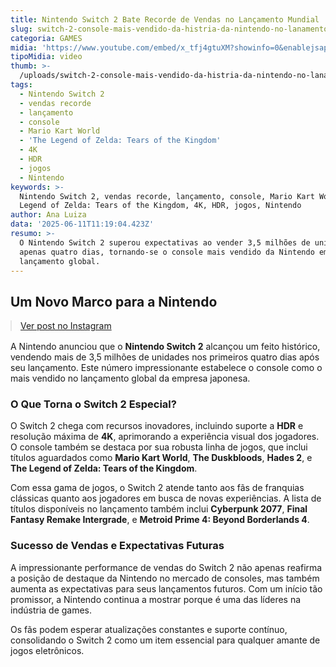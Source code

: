 ```yaml
---
title: Nintendo Switch 2 Bate Recorde de Vendas no Lançamento Mundial
slug: switch-2-console-mais-vendido-da-histria-da-nintendo-no-lanamento
categoria: GAMES
midia: 'https://www.youtube.com/embed/x_tfj4gtuXM?showinfo=0&enablejsapi=1'
tipoMidia: video
thumb: >-
  /uploads/switch-2-console-mais-vendido-da-histria-da-nintendo-no-lanamento-thumb.png
tags:
  - Nintendo Switch 2
  - vendas recorde
  - lançamento
  - console
  - Mario Kart World
  - 'The Legend of Zelda: Tears of the Kingdom'
  - 4K
  - HDR
  - jogos
  - Nintendo
keywords: >-
  Nintendo Switch 2, vendas recorde, lançamento, console, Mario Kart World, The
  Legend of Zelda: Tears of the Kingdom, 4K, HDR, jogos, Nintendo
author: Ana Luiza
data: '2025-06-11T11:19:04.423Z'
resumo: >-
  O Nintendo Switch 2 superou expectativas ao vender 3,5 milhões de unidades em
  apenas quatro dias, tornando-se o console mais vendido da Nintendo em um
  lançamento global.
---
```


## Um Novo Marco para a Nintendo

<blockquote class="instagram-media" data-instgrm-permalink="https://www.instagram.com/p/DKvjuM-qpc6/" data-instgrm-version="14" style="width:100%; max-width:540px; margin:1rem auto;"><a href="https://www.instagram.com/p/DKvjuM-qpc6/">Ver post no Instagram</a></blockquote>

A Nintendo anunciou que o **Nintendo Switch 2** alcançou um feito histórico, vendendo mais de 3,5 milhões de unidades nos primeiros quatro dias após seu lançamento. Este número impressionante estabelece o console como o mais vendido no lançamento global da empresa japonesa.

### O Que Torna o Switch 2 Especial?

O Switch 2 chega com recursos inovadores, incluindo suporte a **HDR** e resolução máxima de **4K**, aprimorando a experiência visual dos jogadores. O console também se destaca por sua robusta linha de jogos, que inclui títulos aguardados como **Mario Kart World**, **The Duskbloods**, **Hades 2**, e **The Legend of Zelda: Tears of the Kingdom**.

Com essa gama de jogos, o Switch 2 atende tanto aos fãs de franquias clássicas quanto aos jogadores em busca de novas experiências. A lista de títulos disponíveis no lançamento também inclui **Cyberpunk 2077**, **Final Fantasy Remake Intergrade**, e **Metroid Prime 4: Beyond Borderlands 4**.

### Sucesso de Vendas e Expectativas Futuras

A impressionante performance de vendas do Switch 2 não apenas reafirma a posição de destaque da Nintendo no mercado de consoles, mas também aumenta as expectativas para seus lançamentos futuros. Com um início tão promissor, a Nintendo continua a mostrar porque é uma das líderes na indústria de games.

Os fãs podem esperar atualizações constantes e suporte contínuo, consolidando o Switch 2 como um item essencial para qualquer amante de jogos eletrônicos.
